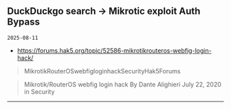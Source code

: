 ## DuckDuckgo search -> Mikrotic exploit Auth Bypass
`2025-08-11`

* https://forums.hak5.org/topic/52586-mikrotikrouteros-webfig-login-hack/

<blockquote>
 MikrotikRouterOSwebfigloginhackSecurityHak5Forums
</blockquote>
<blockquote>
Mikrotik/RouterOS webfig login hack By Dante Alighieri July 22, 2020 in Security
</blockquote>

---

